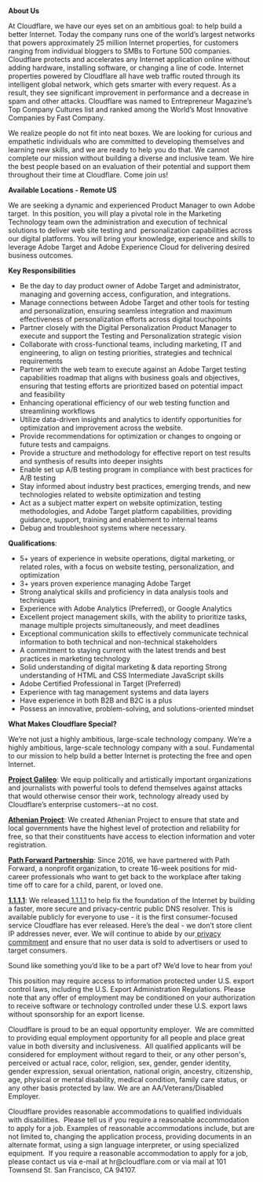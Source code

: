 <div class="content-intro">
	<div><strong>About Us</strong></div>
	<div>
		<p><span style="font-weight: 400;">At Cloudflare, we have our eyes set on an ambitious goal: to help build a better Internet. Today the company runs one of the world’s largest networks that powers approximately 25 million Internet properties, for customers ranging from individual bloggers to SMBs to Fortune 500 companies. Cloudflare protects and accelerates any Internet application online without adding hardware, installing software, or changing a line of code. Internet properties powered by Cloudflare all have web traffic routed through its intelligent global network, which gets smarter with every request. As a result, they see significant improvement in performance and a decrease in spam and other attacks. Cloudflare was named to Entrepreneur Magazine’s Top Company Cultures list and ranked among the World’s Most Innovative Companies by Fast Company.</span><span style="font-weight: 400;">&nbsp;</span></p>
		<p><span style="font-weight: 400;">We realize people do not fit into neat boxes. We are looking for curious and empathetic individuals who are committed to developing themselves and learning new skills, and we are ready to help you do that. We cannot complete our mission without building a diverse and inclusive team. We hire the best people based on an evaluation of their potential and support them throughout their time at Cloudflare. Come join us!&nbsp;</span></p>
	</div>
</div>
<p><strong>Available Locations - Remote US</strong></p>
<p>We are seeking a dynamic and experienced Product Manager to own Adobe target.<strong><em>&nbsp; </em></strong>In this position, you will play a pivotal role in the Marketing Technology team own the administration and execution of technical solutions to deliver web site testing and&nbsp; personalization capabilities across our digital platforms. You will bring your knowledge, experience and skills to leverage Adobe Target and Adobe Experience Cloud for delivering desired business outcomes.&nbsp;&nbsp;</p>
<p><strong>Key Responsibilities</strong></p>
<ul>
	<li>Be the day to day product owner of Adobe Target and administrator, managing and governing access, configuration, and integrations.&nbsp;</li>
	<li>Manage connections between Adobe Target and other tools for testing and personalization, ensuring seamless integration and maximum effectiveness of personalization efforts across digital touchpoints</li>
	<li>Partner closely with the Digital Personalization Product Manager to execute and support the Testing and Personalization strategic vision</li>
	<li>Collaborate with cross-functional teams, including marketing, IT and engineering, to align on testing priorities, strategies and technical requirements</li>
	<li>Partner with the web team to execute against an Adobe Target testing capabilities roadmap that aligns with business goals and objectives, ensuring that testing efforts are prioritized based on potential impact and feasibility</li>
	<li>Enhancing operational efficiency of our web testing function and streamlining workflows</li>
	<li>Utilize data-driven insights and analytics to identify opportunities for optimization and improvement across the website.</li>
	<li>Provide recommendations for optimization or changes to ongoing or future tests and campaigns.</li>
	<li>Provide a structure and methodology for effective report on test results and synthesis of results into deeper insights</li>
	<li>Enable set up A/B testing program in compliance with best practices for A/B testing</li>
	<li>Stay informed about industry best practices, emerging trends, and new technologies related to website optimization and testing</li>
	<li>Act as a subject matter expert on website optimization, testing methodologies, and Adobe Target platform capabilities, providing guidance, support, training and enablement to internal teams</li>
	<li>Debug and troubleshoot systems where necessary.&nbsp;</li>
</ul>
<p><strong>Qualifications</strong>:</p>
<ul>
	<li>5+ years of experience in website operations, digital marketing, or related roles, with a focus on website testing, personalization, and optimization</li>
	<li>3+ years proven experience managing Adobe Target&nbsp;</li>
	<li>Strong analytical skills and proficiency in data analysis tools and techniques</li>
	<li>Experience with Adobe Analytics (Preferred), or Google Analytics</li>
	<li>Excellent project management skills, with the ability to prioritize tasks, manage multiple projects simultaneously, and meet deadlines</li>
	<li>Exceptional communication skills to effectively communicate technical information to both technical and non-technical stakeholders</li>
	<li>A commitment to staying current with the latest trends and best practices in marketing technology</li>
	<li>Solid understanding of digital marketing &amp; data reporting Strong understanding of HTML and CSS Intermediate JavaScript skills</li>
	<li>Adobe Certified Professional in Target (Preferred)</li>
	<li>Experience with tag management systems and data layers</li>
	<li>Have experience in both B2B and B2C is a plus</li>
	<li>Possess an innovative, problem-solving, and solutions-oriented mindset</li>
</ul>
<div class="content-conclusion">
	<p><strong>What Makes Cloudflare Special?</strong></p>
	<p><span style="font-weight: 400;">We’re not just a highly ambitious, large-scale technology company. We’re a highly ambitious, large-scale technology company with a soul. Fundamental to our mission to help build a better Internet is protecting the free and open Internet.</span></p>
	<p><a href="https://blog.cloudflare.com/protecting-free-expression-online/"><strong>Project Galileo</strong></a><span style="font-weight: 400;">: We equip politically and artistically important organizations and journalists with powerful tools to defend themselves against attacks that would otherwise censor their work, technology already used by Cloudflare’s enterprise customers--at no cost.</span></p>
	<p><strong><a href="https://www.cloudflare.com/athenian/">Athenian Project</a></strong><span style="font-weight: 400;">: We created Athenian Project to ensure that state and local governments have the highest level of protection and reliability for free, so that their constituents have access to election information and voter registration.</span></p>
	<p><a href="https://blog.cloudflare.com/tag/path-forward/"><strong>Path Forward Partnership</strong></a><span style="font-weight: 400;">: Since 2016, we have partnered with Path Forward, a nonprofit organization, to create 16-week positions for mid-career professionals who want to get back to the workplace after taking time off to care for a child, parent, or loved one.</span></p>
	<p><a href="https://1.1.1.1/"><strong>1.1.1.1</strong></a><span style="font-weight: 400;">: We released</span><a href="https://1.1.1.1/"> <span style="font-weight: 400;">1.1.1.1</span></a><span style="font-weight: 400;"> to help fix the foundation of the Internet by building a faster, more secure and privacy-centric public DNS resolver. This is available publicly for everyone to use - it is the first consumer-focused service Cloudflare has ever released. Here’s the deal - we don’t store client IP addresses never, ever. We will continue to abide by our</span><a href="https://developers.cloudflare.com/1.1.1.1/privacy/public-dns-resolver"> privacy commitment</a><span style="font-weight: 400;"> and ensure that no user data is sold to advertisers or used to target consumers.</span></p>
	<p><span style="font-weight: 400;">Sound like something you’d like to be a part of? We’d love to hear from you!</span></p>
	<p><span style="font-weight: 400;">This position may require access to information protected under U.S. export control laws, including the U.S. Export Administration Regulations. Please note that any offer of employment may be conditioned on your authorization to receive software or technology controlled under these U.S. export laws without sponsorship for an export license.</span></p>
	<p><span style="font-weight: 400;">Cloudflare is proud to be an equal opportunity employer. &nbsp;We are committed to providing equal employment opportunity for all people and place great value in both diversity and inclusiveness. &nbsp;All qualified applicants will be considered for employment without regard to their, or any other person's, perceived or actual</span> <span style="font-weight: 400;">race, color, religion, sex, gender, gender identity, gender expression, sexual orientation, national origin, ancestry, citizenship, age, physical or mental disability, medical condition, family care status, or any other basis protected by law. </span><span style="font-weight: 400;">We are an AA/Veterans/Disabled Employer.</span></p>
	<p><span style="font-weight: 400;">Cloudflare provides reasonable accommodations to qualified individuals with disabilities. &nbsp;Please tell us if you require a reasonable accommodation to apply for a job. Examples of reasonable accommodations include, but are not limited to, changing the application process, providing documents in an alternate format, using a sign language interpreter, or using specialized equipment. &nbsp;If you require a reasonable accommodation to apply for a job, please contact us via e-mail at </span><span style="font-weight: 400;">hr@cloudflare.com</span><span style="font-weight: 400;"> or via mail at 101 Townsend St. San Francisco, CA 94107.</span></p>
</div>